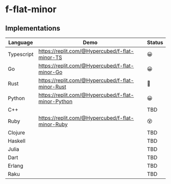 # f-flat-minor

## Implementations

| Language | Demo | Status |
| --- | ----------- | ----------- |
| Typescript | https://replit.com/@Hypercubed/f-flat-minor-TS | 😀 |
| Go | https://replit.com/@Hypercubed/f-flat-minor-Go | 😀 |
| Rust | https://replit.com/@Hypercubed/f-flat-minor-Rust | 🤬 |
| Python | https://replit.com/@Hypercubed/f-flat-minor-Python | 😀 |
| C++ |  | TBD |
| Ruby | https://replit.com/@Hypercubed/f-flat-minor-Ruby | 😵 |
| Clojure | | TBD |
| Haskell | | TBD |
| Julia | | TBD |
| Dart | | TBD |
| Erlang | | TBD |
| Raku | | TBD |
